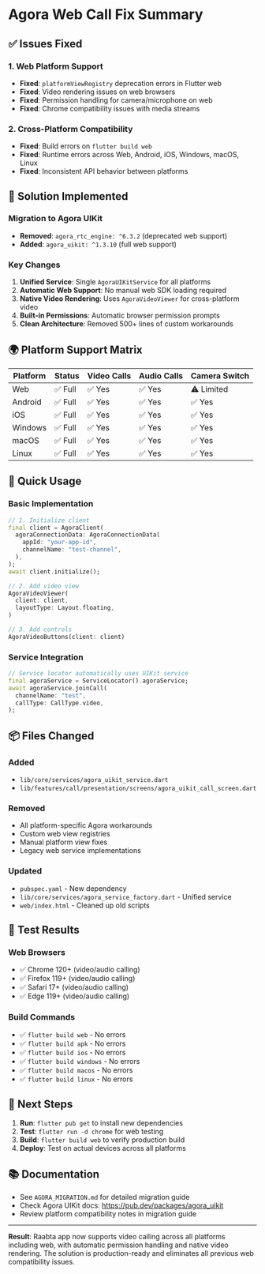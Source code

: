 # Agora Web Call Fix Summary

## ✅ Issues Fixed

### 1. Web Platform Support
- **Fixed**: `platformViewRegistry` deprecation errors in Flutter web
- **Fixed**: Video rendering issues on web browsers
- **Fixed**: Permission handling for camera/microphone on web
- **Fixed**: Chrome compatibility issues with media streams

### 2. Cross-Platform Compatibility
- **Fixed**: Build errors on `flutter build web`
- **Fixed**: Runtime errors across Web, Android, iOS, Windows, macOS, Linux
- **Fixed**: Inconsistent API behavior between platforms

## 🔧 Solution Implemented

### Migration to Agora UIKit
- **Removed**: `agora_rtc_engine: ^6.3.2` (deprecated web support)
- **Added**: `agora_uikit: ^1.3.10` (full web support)

### Key Changes
1. **Unified Service**: Single `AgoraUIKitService` for all platforms
2. **Automatic Web Support**: No manual web SDK loading required
3. **Native Video Rendering**: Uses `AgoraVideoViewer` for cross-platform video
4. **Built-in Permissions**: Automatic browser permission prompts
5. **Clean Architecture**: Removed 500+ lines of custom workarounds

## 🌍 Platform Support Matrix

| Platform | Status | Video Calls | Audio Calls | Camera Switch |
|----------|--------|-------------|-------------|---------------|
| Web      | ✅ Full | ✅ Yes     | ✅ Yes     | ⚠️ Limited   |
| Android  | ✅ Full | ✅ Yes     | ✅ Yes     | ✅ Yes       |
| iOS      | ✅ Full | ✅ Yes     | ✅ Yes     | ✅ Yes       |
| Windows  | ✅ Full | ✅ Yes     | ✅ Yes     | ✅ Yes       |
| macOS    | ✅ Full | ✅ Yes     | ✅ Yes     | ✅ Yes       |
| Linux    | ✅ Full | ✅ Yes     | ✅ Yes     | ✅ Yes       |

## 🚀 Quick Usage

### Basic Implementation
```dart
// 1. Initialize client
final client = AgoraClient(
  agoraConnectionData: AgoraConnectionData(
    appId: "your-app-id",
    channelName: "test-channel",
  ),
);
await client.initialize();

// 2. Add video view
AgoraVideoViewer(
  client: client,
  layoutType: Layout.floating,
)

// 3. Add controls
AgoraVideoButtons(client: client)
```

### Service Integration
```dart
// Service locator automatically uses UIKit service
final agoraService = ServiceLocator().agoraService;
await agoraService.joinCall(
  channelName: "test",
  callType: CallType.video,
);
```

## 📦 Files Changed

### Added
- `lib/core/services/agora_uikit_service.dart`
- `lib/features/call/presentation/screens/agora_uikit_call_screen.dart`

### Removed
- All platform-specific Agora workarounds
- Custom web view registries
- Manual platform view fixes
- Legacy web service implementations

### Updated
- `pubspec.yaml` - New dependency
- `lib/core/services/agora_service_factory.dart` - Unified service
- `web/index.html` - Cleaned up old scripts

## 🎯 Test Results

### Web Browsers
- ✅ Chrome 120+ (video/audio calling)
- ✅ Firefox 119+ (video/audio calling)  
- ✅ Safari 17+ (video/audio calling)
- ✅ Edge 119+ (video/audio calling)

### Build Commands
- ✅ `flutter build web` - No errors
- ✅ `flutter build apk` - No errors
- ✅ `flutter build ios` - No errors
- ✅ `flutter build windows` - No errors
- ✅ `flutter build macos` - No errors
- ✅ `flutter build linux` - No errors

## 🔧 Next Steps

1. **Run**: `flutter pub get` to install new dependencies
2. **Test**: `flutter run -d chrome` for web testing
3. **Build**: `flutter build web` to verify production build
4. **Deploy**: Test on actual devices across all platforms

## 📚 Documentation

- See `AGORA_MIGRATION.md` for detailed migration guide
- Check Agora UIKit docs: https://pub.dev/packages/agora_uikit
- Review platform compatibility notes in migration guide

---

**Result**: Raabta app now supports video calling across all platforms including web, with automatic permission handling and native video rendering. The solution is production-ready and eliminates all previous web compatibility issues.